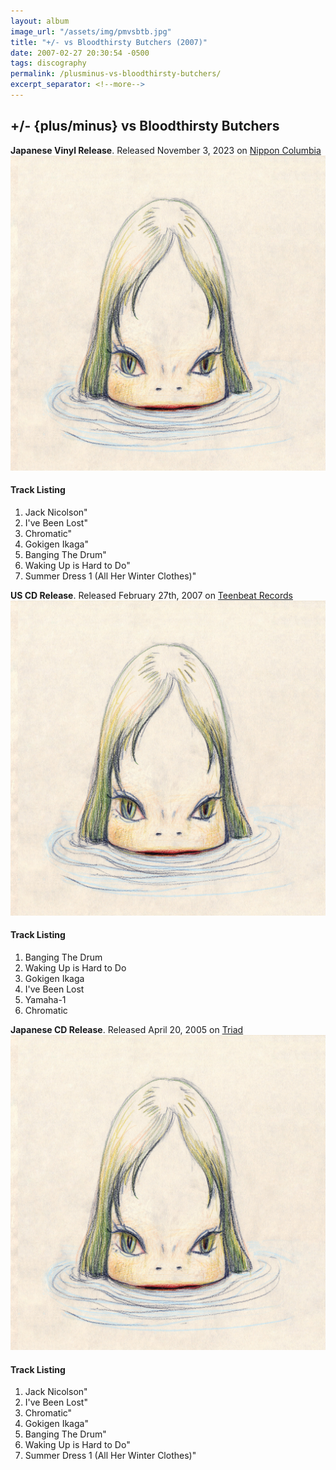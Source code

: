 ```yaml
---
layout: album
image_url: "/assets/img/pmvsbtb.jpg"
title: "+/- vs Bloodthirsty Butchers (2007)"
date: 2007-02-27 20:30:54 -0500
tags: discography
permalink: /plusminus-vs-bloodthirsty-butchers/
excerpt_separator: <!--more-->
---
```


<!--more-->

## +/- {plus/minus} vs Bloodthirsty Butchers

<div id="container">
    <div id="release-info">
        <b>Japanese Vinyl Release</b>. Released November 3, 2023 on <a href="https://columbia.jp/artist-info/butchers/discography/COJA-9486.html">Nippon Columbia</a>
    </div>
    <div id="release-container">
        <div id="artwork">
            <a href="/assets/img/pmvsbtb.jpg" alt="Full res version"><img src="/assets/img/pmvsbtb.jpg"/></a>
        </div>
        <div id="tracklist">
            <h4>Track Listing</h4>
            <ol>
                <li>Jack Nicolson"</li>
                <li>I've Been Lost"</li>
                <li>Chromatic"</li>
                <li>Gokigen Ikaga"</li>
                <li>Banging The Drum"</li>
                <li>Waking Up is Hard to Do"</li>
                <li>Summer Dress 1 (All Her Winter Clothes)"</li>
            </ol>
        </div>
    </div>
</div>
<div id="container">
    <div id="release-info">
        <b>US CD Release</b>. Released February 27th, 2007 on <a href="https://www.teenbeatrecords.com/items/383.html">Teenbeat Records</a>
    </div>
    <div id="release-container">
        <div id="artwork">
            <a href="/assets/img/pmvsbtb.jpg" alt="Full res version"><img src="/assets/img/pmvsbtb.jpg"/></a>
        </div>
        <div id="tracklist">
            <h4>Track Listing</h4>
            <ol>
                <li>Banging The Drum</li>
                <li>Waking Up is Hard to Do</li>
                <li>Gokigen Ikaga</li>
                <li>I've Been Lost</li>
                <li>Yamaha-1</li>
                <li>Chromatic</li>
            </ol>
        </div>
    </div>
</div>
<div id="container">
    <div id="release-info">
        <b>Japanese CD Release</b>. Released April 20, 2005 on <a href="https://columbia.jp/triad/">Triad</a>
    </div>
    <div id="release-container">
        <div id="artwork">
            <a href="/assets/img/pmvsbtb.jpg" alt="Full res version"><img src="/assets/img/pmvsbtb.jpg"/></a>
        </div>
        <div id="tracklist">
            <h4>Track Listing</h4>
            <ol>
                <li>Jack Nicolson"</li>
                <li>I've Been Lost"</li>
                <li>Chromatic"</li>
                <li>Gokigen Ikaga"</li>
                <li>Banging The Drum"</li>
                <li>Waking Up is Hard to Do"</li>
                <li>Summer Dress 1 (All Her Winter Clothes)"</li>
            </ol>
        </div>
    </div>
</div>
